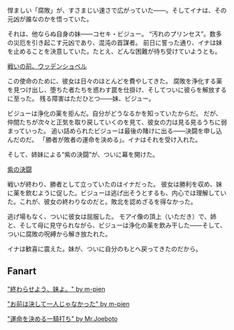 <!-- title: ウッデンショベル -->
<!-- relationship: Family -->

悍ましい「腐敗」が、すさまじい速さで広がっていた――。そしてイナは、その元凶が誰なのかを悟っていた。

それは、他ならぬ自身の妹――コセキ・ビジュー。
“汚れのプリンセス”。数多の災厄を引き起こす元凶であり、混沌の首謀者。
前日に誓った通り、イナは妹を止めることを決意していた。たとえ、どんな困難が待ち受けていようとも。

[戦いの前、ウッデンショベル](#embed:https://www.youtube.com/live/NdWqpuyH0Zg?feature=shared&t=2310)

この使命のために、彼女は日々のほとんどを費やしてきた。
腐敗を浄化する薬を見つけ出し、堕ちた者たちを惑わす罠を仕掛け、そしてついに彼らを解放するに至った。
残る障害はただひとつ――妹、ビジュー。

ビジューは浄化の薬を拒んだ。自分がどうなるかを知っていたからだ。
だが、仲間たちが次々と正気を取り戻していくのを見て、彼女の力は見る見るうちに弱まっていった。
追い詰められたビジューは最後の賭けに出る――決闘を申し込んだのだ。
「勝者が敗者の運命を決める」。イナはそれを受け入れた。

そして、姉妹による“紫の決闘”が、ついに幕を開けた。

[紫の決闘](#embed:https://www.youtube.com/live/NdWqpuyH0Zg?feature=shared&t=4490)

戦いが終わり、勝者として立っていたのはイナだった。
彼女は勝利を収め、妹に薬を飲むように促した。ビジューは逃げ出そうとするも、内心では理解していた。これが、彼女の終わりなのだと。敗北を認めざるを得なかった。

逃げ場もなく、ついに彼女は屈服した。
モアイ像の頂上（いただき）で、姉と、そして母に見守られながら、ビジューは浄化の薬を飲み干した――そして、ついに腐敗の呪縛から解き放たれた。

イナは歓喜に震えた。妹が、ついに自分のもとへ戻ってきたのだから。

## Fanart

["終わらせよう、妹よ。" by m-pien](https://x.com/mpien6/status/1832788483561369945)

["お前は決して一人じゃなかった" by m-pien](https://x.com/mpien6/status/1832812067478446477)

<!-- raora -->

["運命を決める一騎打ち" by Mr.Joeboto](https://x.com/LordJoeboto/status/1834514267736822065)

<!-- raora, irys, nerissa, calli, fuwawa, mococo -->